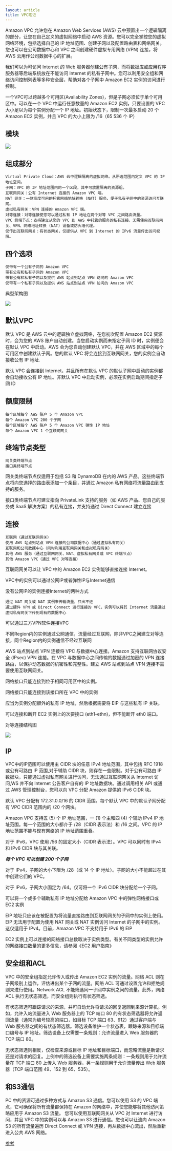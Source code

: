 ```yaml
---
layout: article
title: VPC笔记
---
```


Amazon VPC 允许您在 Amazon Web Services (AWS) 云中预置出一个逻辑隔离的部分，让您在自己定义的虚拟网络中启动 AWS 资源。您可以完全掌控您的虚拟网络环境，包括选择自己的 IP 地址范围、创建子网以及配置路由表和网络网关。您也可以在公司数据中心和 VPC 之间创建硬件虚拟专用网络 (VPN) 连接，将 AWS 云用作公司数据中心的扩展。

我们可以为可访问 Internet 的 Web 服务器创建公有子网，而将数据库或应用程序服务器等后端系统放在不能访问 Internet 的私有子网中。您可以利用安全组和网络访问控制列表等多种安全层，帮助对各个子网中 Amazon EC2 实例的访问进行控制。

一个VPC可以跨越多个可用区(Availability Zones)，但是子网必须位于单个可用区中。可以在一个 VPC 中运行任意数量的 Amazon EC2 实例，只要设置的 VPC 大小足以为每个实例分配一个 IP 地址。初始状态下，限制一次最多启动 20 个 Amazon EC2 实例，并且 VPC 的大小上限为 /16（65 536 个 IP）


## 模块


![](/images/vpc.jpg)


## 组成部分

```
Virtual Private Cloud：AWS 云中逻辑隔离的虚拟网络。从所选范围内定义 VPC 的 IP 地址空间。
子网：VPC 的 IP 地址范围内的一个区段，其中可放置隔离的资源组。
互联网网关：公有 Internet 连接的 Amazon VPC 端。
NAT 网关：一款高度可用的托管网络地址转换 (NAT) 服务，便于私有子网中的资源访问互联网。
虚拟私有网关：VPN 连接的 Amazon VPC 端。
对等连接：对等连接使您可以通过私有 IP 地址在两个对等 VPC 之间路由流量。
VPC 终端节点：支持建立从您的 VPC 到 AWS 中托管的服务的私有连接，无需使用互联网网关、VPN、网络地址转换 (NAT) 设备或防火墙代理。
仅传出互联网网关：有状态网关，仅提供从 VPC 到 Internet 的 IPv6 流量传出访问权限。
```


## 四个选项

```
仅带有一个公有子网的 Amazon VPC
带有公有和私有子网的 Amazon VPC
带有公有和私有子网以及提供 AWS 站点到站点 VPN 访问的 Amazon VPC
仅带有一个私有子网以及提供 AWS 站点到站点 VPN 访问的 Amazon VPC
```

典型架构图

![](/images/vpc-demo.jpeg)



## 默认VPC

默认 VPC 是 AWS 云中的逻辑独立虚拟网络，在您初次配置 Amazon EC2 资源时，会为您的 AWS 账户自动创建。当您启动实例而未指定子网 ID 时，实例便会在默认 VPC 中启动。AWS 会为您自动创建默认 VPC，并在 AWS 区域中的每个可用区中创建默认子网。您的默认 VPC 将会连接到互联网网关，您的实例会自动接收公有 IP 地址.

默认 VPC 会连接到 Internet，并且所有在默认 VPC 的默认子网中启动的实例都会自动接收公有 IP 地址。非默认 VPC 中启动实例，必须在实例启动期间指定子网 ID


## 额度限制

```
每个区域每个 AWS 账户 5 个 Amazon VPC
每个 Amazon VPC 200 个子网
每个区域每个 AWS 账户 5 个 Amazon VPC 弹性 IP 地址
每个 Amazon VPC 1 个互联网网关
```


## 终端节点类型

```
网关类终端节点
接口类终端节点
```

网关类终端节点仅适用于包括 S3 和 DynamoDB 在内的 AWS 产品。这些终端节点将向您选择的路由表添加一个条目，并通过 Amazon 私有网络将流量路由到支持的服务。

接口类终端节点可建立指向 PrivateLink 支持的服务（如 AWS 产品、您自己的服务或 SaaS 解决方案）的私有连接，并支持通过 Direct Connect 建立连接


## 连接

```
互联网（通过互联网网关）
使用 AWS 站点到站点 VPN 连接的公司数据中心（通过虚拟私有网关）
互联网和公司数据中心（同时利用互联网网关和虚拟私有网关）
其他 AWS 服务（通过互联网网关、NAT、虚拟私有网关或 VPC 终端节点）
其他 Amazon VPC（通过 VPC 对等连接）
```

互联网网关可以让 VPC 中的 Amazon EC2 实例能够直接连接 Internet。

VPC中的实例可以通过公网IP或者弹性IP与Internet通信

没有公网IP的实例连接Internet的两种方式

```
通过 NAT 网关或 NAT 实例来传输流量，只出不进
通过硬件 VPN 或 Direct Connect 进行连接的 VPC，实例可以将其 Internet 流量通过虚拟私有网关下传到现有的数据中心
```

可以通过三方VPN软件连接VPC

不同Region内的实例通过公网通信，流量经过互联网，除非VPC之间建立对等连接，同个Region内的实例通信不经过互联网

AWS 站点到站点 VPN 连接将 VPC 与数据中心连接。Amazon 支持互联网协议安全 (IPsec) VPN 连接。在 VPC 与数据中心之间传输的数据通过加密的 VPN 连接路由，以保护动态数据的机密性和完整性。建立 AWS 站点到站点 VPN 连接不需要使用互联网网关。

网络接口只能连接到位于相同可用区中的实例。

网络接口只能连接到该接口所在 VPC 中的实例

应当为实例分配额外的私有 IP 地址，然后根据需要将 EIP 与这些私有 IP 关联。

可以连接和断开 EC2 实例上的次要接口 (eth1-ethn)，但不能断开 eth0 端口。


对等连接结构图

![](/images/peering.png)




## IP

VPC中的IP范围可以使用主 CIDR 块的任意 IPv4 地址范围，其中包括 RFC 1918 或公有可路由 IP 范围,对于辅助 CIDR 块，则存在一些限制。对于公有可路由 IP 数据块，只能通过虚拟私有网关进行访问，无法通过互联网网关从 Internet 访问,WS 并不向 Internet 公告客户自有的 IP 地址数据块。通过调用相关 API 或通过 AWS 管理控制台，您可以向 VPC 分配 Amazon 提供的 IPv6 CIDR 块。

默认 VPC 分配有 172.31.0.0/16 的 CIDR 范围。每个默认 VPC 中的默认子网分配有 VPC CIDR 范围内的 /20 个网块。 

Amazon VPC 支持五 (5) 个 IP 地址范围，一 (1) 个主和四 (4) 个辅助 IPv4 IP 地址范围。每一个范围的大小都介于 /28（CIDR 表示法）和 /16 之间。VPC 的 IP 地址范围不能与现有网络的 IP 地址范围重叠。

对于 IPv6，VPC 使用 /56 的固定大小（CIDR 表示法）。VPC 可以同时有 IPv4 和 IPv6 CIDR 块与其关联。

***每个 VPC 可以创建 200 个子网***

对于 IPv4，子网的大小下限为 /28（或 14 个 IP 地址）。子网的大小不能超过在其中创建它们的 VPC。

对于 IPv6，子网大小固定为 /64。仅可将一个 IPv6 CIDR 块分配给一个子网。

可以将一个或多个辅助私有 IP 地址分配给 Amazon VPC 中的弹性网络接口或 EC2 实例

EIP 地址只应该在被配置为将流量直接路由到互联网网关的子网中的实例上使用。EIP 无法用于配置为使用 NAT 网关或 NAT 实例访问 Internet 的子网中的实例。这仅适用于 IPv4。目前，Amazon VPC 不支持用于 IPv6 的 EIP

EC2 实例上可以连接的网络接口总数取决于实例类型。有关不同类型的实例允许的网络接口数量的更多信息，请参阅《EC2 用户指南》


## 安全组和ACL

VPC 中的安全组指定允许传入或传出 Amazon EC2 实例的流量。网络 ACL 则在子网级别上运作，评估进出某个子网的流量。网络 ACL 可通过设置允许和拒绝规则来进行使用。Network ACL 不能筛选同一子网中实例之间的流量。此外，网络 ACL 执行无状态筛选，而安全组则执行有状态筛选。

有状态筛选可跟踪请求的来源，并可自动允许将请求的回复返回到来源计算机。例如，允许入站流量进入 Web 服务器上的 TCP 端口 80 的有状态筛选器将允许返回流量（通常为编号较高的端口，如目标 TCP 端口 63、912）通过客户端与 Web 服务器之间的有状态筛选器。筛选设备维护一个状态表，跟踪来源和目标端口编号与 IP 地址。筛选设备上仅需要一条规则：允许流量进入 Web 服务器的 TCP 端口 80。

无状态筛选则相反，仅检查来源或目标 IP 地址和目标端口，而忽略流量是新请求还是对请求的回复。上例中的筛选设备上需要实施两条规则：一条规则用于允许流量在 TCP 端口 80 上传入 Web 服务器，另一条规则用于允许流量传出 Web 服务器（TCP 端口范围 49、152 到 65、535）。


## 和S3通信

PC 中的资源可通过多种方式与 Amazon S3 通信。您可以使用 S3 的 VPC 端点，它可确保将所有流量都保持在 Amazon 的网络中，并使您能够将其他访问策略应用于 Amazon S3 流量。
您可以使用互联网网关从 VPC 对 Internet 进行访问，并且 VPC 中的实例可以与 Amazon S3 进行通信。您也可以让流向 Amazon S3 的所有流量遍历 Direct Connect 或 VPN 连接，再从数据中心流出，然后重新进入公共 AWS 网络。




[参考](https://amazonaws-china.com/cn/vpc/faqs/?nc1=h_ls)